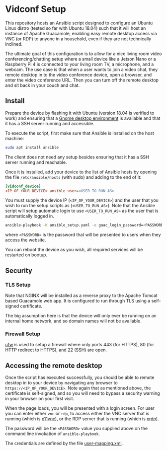 # Vidconf Setup

This repository hosts an Ansible script designed to configure an Ubuntu
Linux distro (tested so far with Ubuntu 18.04) such that it will host
an instance of Apache Guacamole, enabling easy remote desktop access via
VNC (or RDP) to anyone in a household, even if they are not technically
inclined.

The ultimate goal of this configuration is to allow for a nice living room
video conferencing/chatting setup where a small device like a Jetson Nano or
a Raspberry Pi 4 is connected to your living room TV, a microphone, and a
webcam.  The use case is that when a user wants to join a video chat, they
remote desktop in to the video conference device, open a browser, and enter
the video conference URL.  Then you can turn off the remote desktop and sit
back in your couch and chat.

## Install

Prepare the device by flashing it with Ubuntu (version 18.04 is verified to
work) and ensuring that a [Gnome desktop environment](https://www.gnome.org/) is
available and that it has a SSH server running and accessible.

To execute the script, first make sure that Ansible is installed on the host
machine:

```bash
sudo apt install ansible
```

The client does not need any setup besides ensuring that it has a SSH server
running and reachable.

Once it is installed, add your device to the list of Ansible hosts by opening
the file `/etc/ansible/hosts` (with sudo) and adding to the end of it:

```ini
[vidconf_device]
<IP_OF_YOUR_DEVICE> ansible_user=<USER_TO_RUN_AS>
```

You must supply the device IP (`<IP_OF_YOUR_DEVICE>`) and the user that you wish
to run the setup scripts as (`<USER_TO_RUN_AS>`).  Note that the Ansible script
will setup automatic login to use `<USER_TO_RUN_AS>` as the user that is 
automatically logged in.

```bash
ansible-playbook -K ansible_setup.yaml -e guac_login_password=<PASSWORD>
```

where `<PASSWORD>` is the password that will be presented to users when they
access the website.

You can reboot the device as you wish, all required services will be restarted
on bootup.

## Security

### TLS Setup
Note that NGINX will be installed as a reverse proxy to the Apache Tomcat based
Guacamole web app.  It is configured to run through TLS using a self-signed
certificate.

The big assumption here is that the device will only ever be running on an
internal home network, and so domain names will not be available.

### Firewall Setup
[ufw](https://wiki.ubuntu.com/UncomplicatedFirewall) is used to setup a firewall
where only ports 443 (for HTTPS), 80 (for HTTP redirect to HTTPS), and 22 (SSH)
are open.

## Accessing the remote desktop

Once the script has executed successfully, you should be able to remote desktop
in to your device by navigating any browser to `https://<IP_OF_YOUR_DEVICE>`.
Note again that as mentioned above, the certificate is self-signed, and so
you will need to bypass a security warning in your browser on your first
visit.

When the page loads, you will be presented with a login screen.  For user you
can enter either `vnc` or `rdp`, to access either the VNC server that is running
(which is [x11vnc](http://www.karlrunge.com/x11vnc/)), or the RDP server that
is running (which is [xrdp](http://xrdp.org/)).

The password will be the `<PASSWORD>` value you supplied above on the
command line invokation of `ansible-playbook`.

The credentials are defined by the file [user-mapping.xml](user-mapping.xml).
